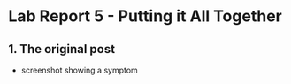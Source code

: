 # Lab Report 5 - Putting it All Together
## 1. The original post
- screenshot showing a symptom
  


